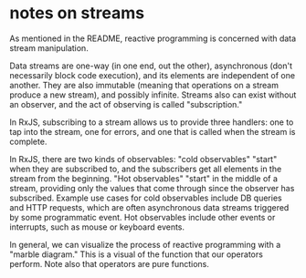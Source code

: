 # notes on streams
As mentioned in the README, reactive programming is concerned with data stream manipulation.

Data streams are one-way (in one end, out the other), asynchronous (don't necessarily block code execution), and its elements are independent of one another. They are also immutable (meaning that operations on a stream produce a new stream), and possibly infinite. Streams also can exist without an observer, and the act of observing is called "subscription."

In RxJS, subscribing to a stream allows us to provide three handlers: one to tap into the stream, one for errors, and one that is called when the stream is complete.

In RxJS, there are two kinds of observables: "cold observables" "start" when they are subscribed to, and the subscribers get all elements in the stream from the beginning. "Hot observables" "start" in the middle of a stream, providing only the values that come through since the observer has subscribed. Example use cases for cold observables include DB queries and HTTP requests, which are often asynchronous data streams triggered by some programmatic event. Hot observables include other events or interrupts, such as mouse or keyboard events.

In general, we can visualize the process of reactive programming with a "marble diagram." This is a visual of the function that our operators perform. Note also that operators are pure functions.
